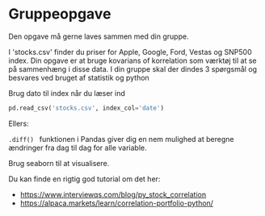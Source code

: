 # Gruppeopgave

Den opgave må gerne laves sammen med din gruppe.

I 'stocks.csv' finder du priser for Apple, Google, Ford, Vestas og SNP500 index.
Din opgave er at bruge kovarians of korrelation som værktøj til at se på sammenhæng i disse data.
I din gruppe skal der dindes 3 spørgsmål og besvares ved bruget af statistik og python

Brug dato til index når du læser ind
```python
pd.read_csv('stocks.csv', index_col='date')
````

Ellers:

```.diff() ``` 
funktionen i Pandas giver dig en nem mulighed at beregne ændringer fra dag til dag for alle variable.

Brug seaborn til at visualisere.

Du kan finde en rigtig god tutorial om det her:

- https://www.interviewqs.com/blog/py_stock_correlation
- https://alpaca.markets/learn/correlation-portfolio-python/

